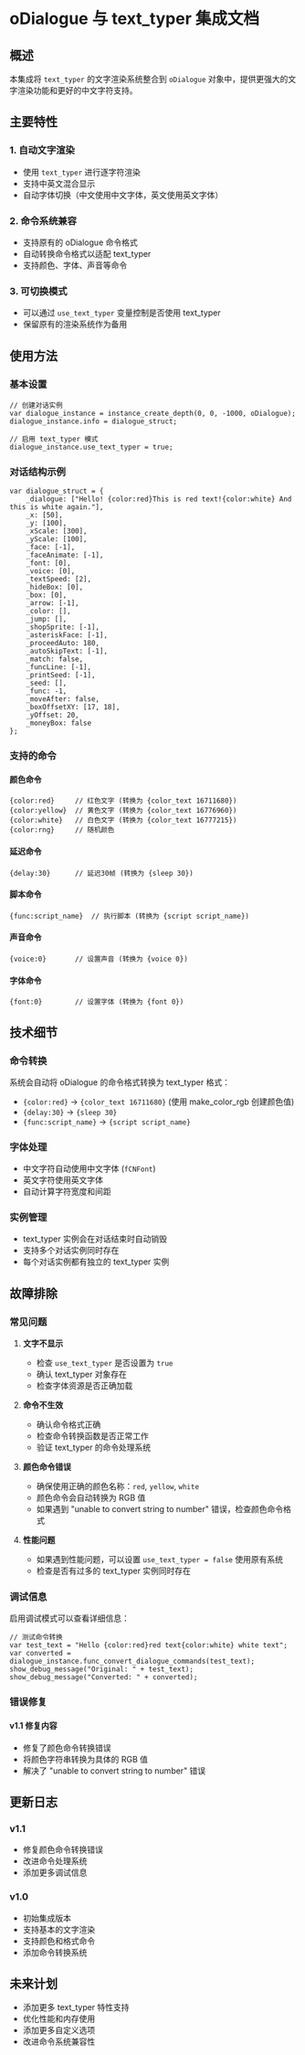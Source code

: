 # oDialogue 与 text_typer 集成文档

## 概述

本集成将 `text_typer` 的文字渲染系统整合到 `oDialogue` 对象中，提供更强大的文字渲染功能和更好的中文字符支持。

## 主要特性

### 1. 自动文字渲染
- 使用 `text_typer` 进行逐字符渲染
- 支持中英文混合显示
- 自动字体切换（中文使用中文字体，英文使用英文字体）

### 2. 命令系统兼容
- 支持原有的 oDialogue 命令格式
- 自动转换命令格式以适配 text_typer
- 支持颜色、字体、声音等命令

### 3. 可切换模式
- 可以通过 `use_text_typer` 变量控制是否使用 text_typer
- 保留原有的渲染系统作为备用

## 使用方法

### 基本设置

```gml
// 创建对话实例
var dialogue_instance = instance_create_depth(0, 0, -1000, oDialogue);
dialogue_instance.info = dialogue_struct;

// 启用 text_typer 模式
dialogue_instance.use_text_typer = true;
```

### 对话结构示例

```gml
var dialogue_struct = {
    _dialogue: ["Hello! {color:red}This is red text!{color:white} And this is white again."],
    _x: [50],
    _y: [100],
    _xScale: [300],
    _yScale: [100],
    _face: [-1],
    _faceAnimate: [-1],
    _font: [0],
    _voice: [0],
    _textSpeed: [2],
    _hideBox: [0],
    _box: [0],
    _arrow: [-1],
    _color: [],
    _jump: [],
    _shopSprite: [-1],
    _asteriskFace: [-1],
    _proceedAuto: 180,
    _autoSkipText: [-1],
    _match: false,
    _funcLine: [-1],
    _printSeed: [-1],
    _seed: [],
    _func: -1,
    _moveAfter: false,
    _boxOffsetXY: [17, 18],
    _yOffset: 20,
    _moneyBox: false
};
```

### 支持的命令

#### 颜色命令
```gml
{color:red}     // 红色文字 (转换为 {color_text 16711680})
{color:yellow}  // 黄色文字 (转换为 {color_text 16776960})
{color:white}   // 白色文字 (转换为 {color_text 16777215})
{color:rng}     // 随机颜色
```

#### 延迟命令
```gml
{delay:30}      // 延迟30帧 (转换为 {sleep 30})
```

#### 脚本命令
```gml
{func:script_name}  // 执行脚本 (转换为 {script script_name})
```

#### 声音命令
```gml
{voice:0}       // 设置声音 (转换为 {voice 0})
```

#### 字体命令
```gml
{font:0}        // 设置字体 (转换为 {font 0})
```

## 技术细节

### 命令转换

系统会自动将 oDialogue 的命令格式转换为 text_typer 格式：

- `{color:red}` → `{color_text 16711680}` (使用 make_color_rgb 创建颜色值)
- `{delay:30}` → `{sleep 30}`
- `{func:script_name}` → `{script script_name}`

### 字体处理

- 中文字符自动使用中文字体 (`fCNFont`)
- 英文字符使用英文字体
- 自动计算字符宽度和间距

### 实例管理

- text_typer 实例会在对话结束时自动销毁
- 支持多个对话实例同时存在
- 每个对话实例都有独立的 text_typer 实例

## 故障排除

### 常见问题

1. **文字不显示**
   - 检查 `use_text_typer` 是否设置为 `true`
   - 确认 text_typer 对象存在
   - 检查字体资源是否正确加载

2. **命令不生效**
   - 确认命令格式正确
   - 检查命令转换函数是否正常工作
   - 验证 text_typer 的命令处理系统

3. **颜色命令错误**
   - 确保使用正确的颜色名称：`red`, `yellow`, `white`
   - 颜色命令会自动转换为 RGB 值
   - 如果遇到 "unable to convert string to number" 错误，检查颜色命令格式

4. **性能问题**
   - 如果遇到性能问题，可以设置 `use_text_typer = false` 使用原有系统
   - 检查是否有过多的 text_typer 实例同时存在

### 调试信息

启用调试模式可以查看详细信息：

```gml
// 测试命令转换
var test_text = "Hello {color:red}red text{color:white} white text";
var converted = dialogue_instance.func_convert_dialogue_commands(test_text);
show_debug_message("Original: " + test_text);
show_debug_message("Converted: " + converted);
```

### 错误修复

#### v1.1 修复内容
- 修复了颜色命令转换错误
- 将颜色字符串转换为具体的 RGB 值
- 解决了 "unable to convert string to number" 错误

## 更新日志

### v1.1
- 修复颜色命令转换错误
- 改进命令处理系统
- 添加更多调试信息

### v1.0
- 初始集成版本
- 支持基本的文字渲染
- 支持颜色和格式命令
- 添加命令转换系统

## 未来计划

- 添加更多 text_typer 特性支持
- 优化性能和内存使用
- 添加更多自定义选项
- 改进命令系统兼容性 